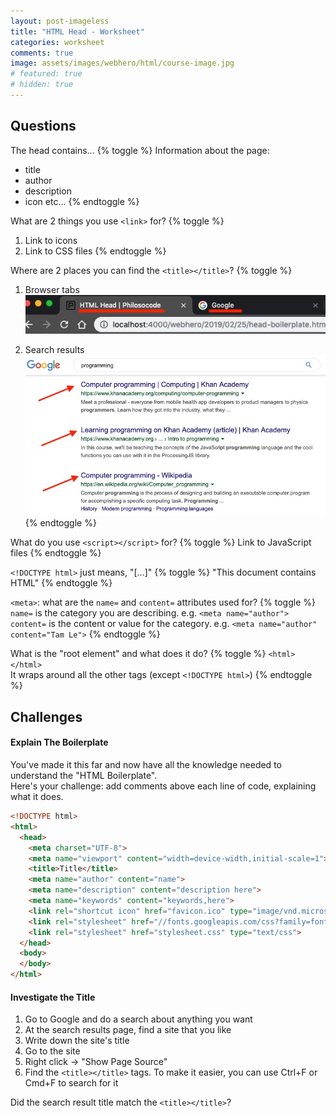 ```yaml
---
layout: post-imageless
title: "HTML Head - Worksheet"
categories: worksheet
comments: true
image: assets/images/webhero/html/course-image.jpg
# featured: true
# hidden: true
---
```


## Questions
The head contains...
{% toggle %}
Information about the page:
- title
- author
- description
- icon
etc...
{% endtoggle %}

What are 2 things you use `<link>` for?
{% toggle %}
1. Link to icons
2. Link to CSS files
{% endtoggle %}

Where are 2 places you can find the `<title></title>`?
{% toggle %}
1. Browser tabs  
![Browser Title In Tabs](title.jpg)

2. Search results  
![Search Engine Results](search-engine-results.jpg)
{% endtoggle %}

What do you use `<script></script>` for?
{% toggle %}
Link to JavaScript files
{% endtoggle %}

`<!DOCTYPE html>` just means, "[...]"
{% toggle %}
"This document contains HTML"
{% endtoggle %}

`<meta>`: what are the `name=` and `content=` attributes used for?
{% toggle %}
`name=` is the category you are describing. e.g. `<meta name="author">`
`content=` is the content or value for the category. e.g. `<meta name="author" content="Tam Le">`
{% endtoggle %}

What is the "root element" and what does it do?
{% toggle %}
`<html></html>`  
It wraps around all the other tags (except `<!DOCTYPE html>`)
{% endtoggle %}


## Challenges
#### Explain The Boilerplate
You've made it this far and now have all the knowledge needed to understand the "HTML Boilerplate".  
Here's your challenge: add comments above each line of code, explaining what it does.

```html
<!DOCTYPE html>
<html>
  <head>
    <meta charset="UTF-8">
    <meta name="viewport" content="width=device-width,initial-scale=1">
    <title>Title</title>
    <meta name="author" content="name">
    <meta name="description" content="description here">
    <meta name="keywords" content="keywords,here">
    <link rel="shortcut icon" href="favicon.ico" type="image/vnd.microsoft.icon">
    <link rel="stylesheet" href="//fonts.googleapis.com/css?family=font1|font2|etc" type="text/css">
    <link rel="stylesheet" href="stylesheet.css" type="text/css">
  </head>
  <body>
  </body>
</html>
```

#### Investigate the Title
1. Go to Google and do a search about anything you want
2. At the search results page, find a site that you like
3. Write down the site's title
4. Go to the site
5. Right click -> "Show Page Source"
6. Find the `<title></title>` tags. To make it easier, you can use Ctrl+F or Cmd+F to search for it

Did the search result title match the `<title></title>`?